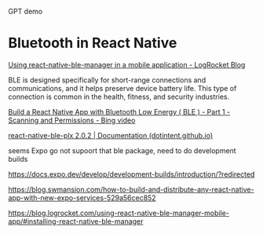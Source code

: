 GPT demo



# Bluetooth in React Native

[Using react-native-ble-manager in a mobile application - LogRocket Blog](https://blog.logrocket.com/using-react-native-ble-manager-mobile-app/)



BLE is designed specifically for short-range connections and communications, and it helps preserve device battery life. This type of connection is common in the health, fitness, and security industries.



[Build a React Native App with Bluetooth Low Energy ( BLE ) - Part 1 - Scanning and Permissions - Bing video](https://www.bing.com/videos/search?q=react+native+ble&docid=603491670183643479&mid=A6324D16ED8D5089C974A6324D16ED8D5089C974&view=detail&FORM=VIRE)

[react-native-ble-plx 2.0.2 | Documentation (dotintent.github.io)](https://dotintent.github.io/react-native-ble-plx/)



seems Expo go not supoort that ble package, need to do development builds

https://docs.expo.dev/develop/development-builds/introduction/?redirected

https://blog.swmansion.com/how-to-build-and-distribute-any-react-native-app-with-new-expo-services-529a56cec852

https://blog.logrocket.com/using-react-native-ble-manager-mobile-app/#installing-react-native-ble-manager
